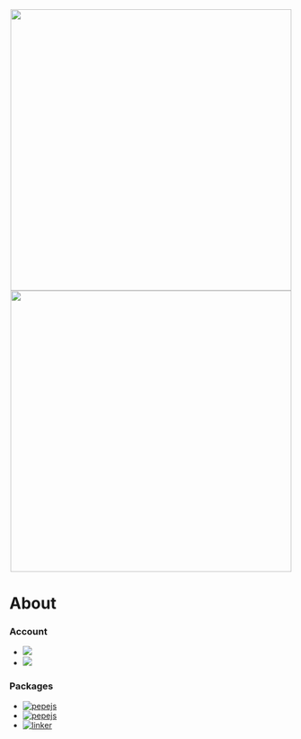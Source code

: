 <div align="center">
  <img width="500px" src="https://github-readme-stats.vercel.app/api?username=eru123&show_icons=true&hide_border=true&theme=nord&include_all_commits=true&count_private=true">
  <!-- <img width="100%" src="https://github-readme-stats.vercel.app/api/top-langs/?username=eru123&layout=compact&langs_count=10&hide_border=true&theme=nord"> -->
  <!-- <img width="100%" src="https://github-profile-trophy.vercel.app/?username=eru123&theme=nord&row=2&column=4&no-frame=true"> -->
  <img width="500px" src="https://github-readme-streak-stats.herokuapp.com/?user=eru123&theme=nord&date_format=M[,%20Y]&hide_border=true&fire=tomato">
</div>

# About

### Account
 - [![](https://img.shields.io/badge/facebook-lighty262-blue?logo=facebook&style=flat-square)](https://facebook.com/lighty262)
 - [![](https://img.shields.io/badge/twitter-choc_o30-blue?logo=twitter&style=flat-square)](https://twitter.com/choc_o30)
<!-- [![](https://img.shields.io/badge/youtube-Jericho%20Aquino-red?logo=youtube&style=flat-square)](https://www.youtube.com/channel/UC_7iq3xT1twe_tLAPdLDNFA) -->
<!-- ![](https://komarev.com/ghpvc/?username=eru123&label=Views&color=0e75b6&style=flat-square) -->

### Packages
 - [![pepejs](https://img.shields.io/badge/npm-numesis-red.svg?logo=npm&style=flat-square)](https://www.npmjs.com/package/numesis)
 - [![pepejs](https://img.shields.io/badge/npm-usid-red.svg?logo=npm&style=flat-square)](https://www.npmjs.com/package/usid)
 - [![linker](https://img.shields.io/badge/composer-HolyPHP-green.svg?logo=composer&style=flat-square)](https://github.com/eru123/holyphp)
<!-- [![linker](https://img.shields.io/badge/composer-NoEngine-green.svg?logo=composer&style=flat-square)](https://github.com/eru123/NoEngine) -->
<!-- [![linker](https://img.shields.io/badge/composer-linker-green.svg?logo=composer&style=flat-square)](https://github.com/eru123/linker) -->

